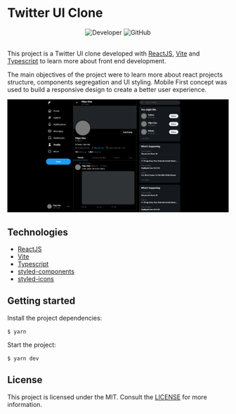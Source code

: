 # Twitter UI Clone

<section align="center">
  <img alt="Developer" src="https://img.shields.io/badge/developer-jfilipedias-blue">
  <img alt="GitHub" src="https://img.shields.io/github/license/jfilipedias/discord-ui-clone">
</section>
<br>

This project is a Twitter UI clone developed with [ReactJS](https://reactjs.org/), [Vite](https://vitejs.dev/) and [Typescript](https://www.typescriptlang.org/) to learn more about front end development.

The main objectives of the project were to learn more about react projects structure, components segregation and UI styling. Mobile First concept was used to build a responsive design to create a better user experience.

<section align="center">
    <img alt="Project final result image" title="Twitter UI Clone" src="./src/assets/cover.png" />
</section>

## Technologies
- [ReactJS](https://reactjs.org/)
- [Vite](https://vitejs.dev/)
- [Typescript](https://www.typescriptlang.org/)
- [styled-components](https://styled-components.com/)
- [styled-icons](https://styled-icons.dev/)

## Getting started
Install the project dependencies:
```shell
$ yarn
```

Start the project:
```shell
$ yarn dev
```

## License
This project is licensed under the MIT. Consult the [LICENSE](LICENSE) for more information.
